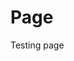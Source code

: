 <!DOCTYPE html>
<html lang="en">
  <meta charset="UTF-8">
  <meta name="viewport" content="width=device-width, initial-scale=1.0">
  <link type="text/css" rel="stylesheet" media="all" href="ramtinmoslemi.github.io/style.css" />
  <link rel="stylesheet" href="https://cdnjs.cloudflare.com/ajax/libs/font-awesome/6.5.0/css/all.min.css">
<body>
<!-- Your existing README content -->

# Page
Testing page
</body> 
</html>
